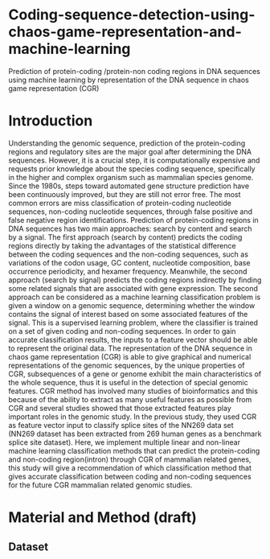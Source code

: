 # Coding-sequence-detection-using-chaos-game-representation-and-machine-learning
 Prediction of protein-coding /protein-non coding regions in DNA sequences using machine learning by representation of the DNA sequence in chaos game representation (CGR) 
# Introduction
  Understanding the genomic sequence, prediction of the protein-coding regions and regulatory sites are the major goal after determining the DNA sequences. However, it is a crucial step, it is computationally expensive and requests prior knowledge about the species coding sequence, specifically in the higher and complex organism such as mammalian species genome. Since the 1980s, steps toward automated gene structure prediction have been continuously improved, but they are still not error free. The most common errors are miss classification of protein-coding nucleotide sequences, non-coding nucleotide sequences, through false positive and false negative region identifications.
  Prediction of protein-coding regions in DNA sequences has two main approaches: search by content and search by a signal. The first approach (search by content) predicts the coding regions directly by taking the advantages of the statistical difference between the coding sequences and the non-coding sequences, such as variations of the codon usage, GC content, nucleotide composition, base occurrence periodicity, and hexamer frequency. Meanwhile, the second approach (search by signal) predicts the coding regions indirectly by finding some related signals that are associated with gene expression. The second approach can be considered as a machine learning classification problem is given a window on a genomic sequence, determining whether the window contains the signal of interest based on some associated features of the signal. This is a supervised learning problem, where the classifier is trained on a set of given coding and non-coding sequences.
  In order to gain accurate classification results, the inputs to a feature vector should be able to represent the original data. The representation of the DNA sequence in chaos game representation (CGR) is able to give graphical and numerical representations of the genomic sequences, by the unique properties of CGR, subsequences of a gene or genome exhibit the main characteristics of the whole sequence, thus it is useful in the detection of special genomic features. 
CGR method has involved many studies of bioinformatics and this because of the ability to extract as many useful features as possible from CGR and several studies showed that those extracted features play important roles in the genomic study. In the previous study, they used CGR as feature vector input to classify splice sites of the NN269 data set (NN269 dataset has been extracted from 269 human genes as a benchmark splice site dataset). Here, we implement multiple linear and non-linear machine learning classification methods that can predict the protein-coding and non-coding region(intron) through CGR of mammalian related genes, this study will give a recommendation of which classification method that gives accurate classification between coding and non-coding sequences for the future CGR mammalian related genomic studies.

# Material and Method (draft)
## Dataset
